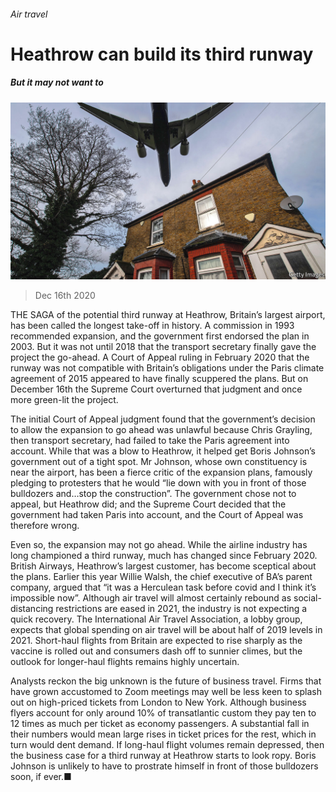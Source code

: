 ###### Air travel

# Heathrow can build its third runway 

##### But it may not want to 

![image](images/20201219_BRP004_0.jpg) 

> Dec 16th 2020 


THE SAGA of the potential third runway at Heathrow, Britain’s largest airport, has been called the longest take-off in history. A commission in 1993 recommended expansion, and the government first endorsed the plan in 2003. But it was not until 2018 that the transport secretary finally gave the project the go-ahead. A Court of Appeal ruling in February 2020 that the runway was not compatible with Britain’s obligations under the Paris climate agreement of 2015 appeared to have finally scuppered the plans. But on December 16th the Supreme Court overturned that judgment and once more green-lit the project.


The initial Court of Appeal judgment found that the government’s decision to allow the expansion to go ahead was unlawful because Chris Grayling, then transport secretary, had failed to take the Paris agreement into account. While that was a blow to Heathrow, it helped get Boris Johnson’s government out of a tight spot. Mr Johnson, whose own constituency is near the airport, has been a fierce critic of the expansion plans, famously pledging to protesters that he would “lie down with you in front of those bulldozers and…stop the construction”. The government chose not to appeal, but Heathrow did; and the Supreme Court decided that the government had taken Paris into account, and the Court of Appeal was therefore wrong.



Even so, the expansion may not go ahead. While the airline industry has long championed a third runway, much has changed since February 2020. British Airways, Heathrow’s largest customer, has become sceptical about the plans. Earlier this year Willie Walsh, the chief executive of BA’s parent company, argued that “it was a Herculean task before covid and I think it’s impossible now”. Although air travel will almost certainly rebound as social-distancing restrictions are eased in 2021, the industry is not expecting a quick recovery. The International Air Travel Association, a lobby group, expects that global spending on air travel will be about half of 2019 levels in 2021. Short-haul flights from Britain are expected to rise sharply as the vaccine is rolled out and consumers dash off to sunnier climes, but the outlook for longer-haul flights remains highly uncertain.


Analysts reckon the big unknown is the future of business travel. Firms that have grown accustomed to Zoom meetings may well be less keen to splash out on high-priced tickets from London to New York. Although business flyers account for only around 10% of transatlantic custom they pay ten to 12 times as much per ticket as economy passengers. A substantial fall in their numbers would mean large rises in ticket prices for the rest, which in turn would dent demand. If long-haul flight volumes remain depressed, then the business case for a third runway at Heathrow starts to look ropy. Boris Johnson is unlikely to have to prostrate himself in front of those bulldozers soon, if ever.■

